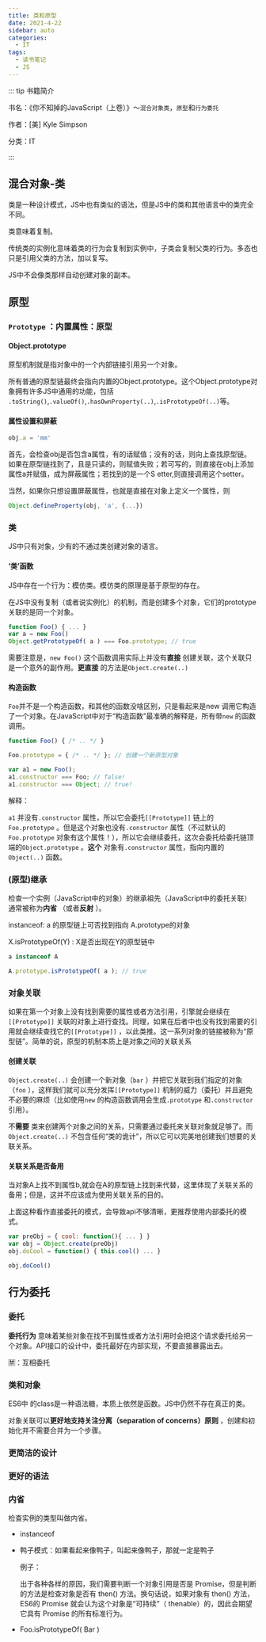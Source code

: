 ```yaml
---
title: 类和原型
date: 2021-4-22
sidebar: auto
categories:
  - IT
tags:
  - 读书笔记
  - JS
---
```


::: tip 书籍简介

书名：《你不知掉的JavaScript（上卷）》～`混合对象类`，`原型`和`行为委托`

作者：[美] Kyle Simpson

分类：IT

:::

<!-- more -->

## 混合对象-类

类是一种设计模式，JS中也有类似的语法，但是JS中的类和其他语言中的类完全不同。

类意味着复制。

传统类的实例化意味着类的行为会复制到实例中，子类会复制父类的行为。多态也只是引用父类的方法，加以复写。

JS中不会像类那样自动创建对象的副本。

## 原型

### `Prototype` ：内置属性：原型

#### Object.prototype

原型机制就是指对象中的一个内部链接引用另一个对象。

所有普通的原型链最终会指向内置的Object.prototype。这个Object.prototype对象拥有许多JS中通用的功能，包括 `.toString()`,`.valueOf()`,`.hasOwnProperty(..)`,`.isPrototypeOf(..)`等。

#### 属性设置和屏蔽

```js
obj.a = 'mm'
```

首先，会检查obj是否包含a属性，有的话赋值；没有的话，则向上查找原型链。如果在原型链找到了，且是只读的，则赋值失败；若可写的，则直接在obj上添加属性a并赋值，成为屏蔽属性；若找到的是一个S etter,则直接调用这个setter。

当然，如果你只想设置屏蔽属性，也就是直接在对象上定义一个属性，则

```js
Object.defineProperty(obj, 'a', {...})
```

### 类

JS中只有对象，少有的不通过类创建对象的语言。

#### ‘类’函数

JS中存在一个行为：模仿类。模仿类的原理是基于原型的存在。

在JS中没有复制（或者说实例化）的机制，而是创建多个对象，它们的prototype关联的是同一个对象。

```js
function Foo() { ... }
var a = new Foo()
Object.getPrototypeOf( a ) === Foo.prototype; // true
```

需要注意是，`new Foo()` 这个函数调用实际上并没有**直接** 创建关联，这个关联只是一个意外的副作用。**更直接** 的方法是`Object.create(..)`

#### 构造函数

`Foo`并不是一个构造函数，和其他的函数没啥区别，只是看起来是new 调用它构造了一个对象。在JavaScript中对于“构造函数”最准确的解释是，所有带`new` 的函数调用。

```js
function Foo() { /* .. */ }

Foo.prototype = { /* .. */ }; // 创建一个新原型对象

var a1 = new Foo();
a1.constructor === Foo; // false!
a1.constructor === Object; // true!
```

解释：

`a1` 并没有`.constructor` 属性，所以它会委托`[[Prototype]]` 链上的`Foo.prototype` 。但是这个对象也没有`.constructor` 属性（不过默认的`Foo.prototype` 对象有这个属性！），所以它会继续委托，这次会委托给委托链顶端的`Object.prototype` 。**这个** 对象有`.constructor` 属性，指向内置的`Object(..)` 函数。

### (原型)继承

检查一个实例（JavaScript中的对象）的继承祖先（JavaScript中的委托关联）通常被称为**内省** （或者**反射** ）。

instanceof: a 的原型链上可否找到指向 A.prototype的对象

X.isPrototypeOf(Y) : X是否出现在Y的原型链中

```js
a instanceof A

A.prototype.isPrototypeOf( a ); // true
```

### 对象关联

如果在第一个对象上没有找到需要的属性或者方法引用，引擎就会继续在`[[Prototype]]` 关联的对象上进行查找。同理，如果在后者中也没有找到需要的引用就会继续查找它的`[[Prototype]]` ，以此类推。这一系列对象的链接被称为“原型链”。简单的说，原型的机制本质上是对象之间的关联关系

#### 创建关联

`Object.create(..)` 会创建一个新对象（`bar` ）并把它关联到我们指定的对象（`foo` ），这样我们就可以充分发挥`[[Prototype]]` 机制的威力（委托）并且避免不必要的麻烦（比如使用`new` 的构造函数调用会生成`.prototype` 和`.constructor` 引用）。

不**需要** 类来创建两个对象之间的关系，只需要通过委托来关联对象就足够了。而`Object.create(..)` 不包含任何“类的诡计”，所以它可以完美地创建我们想要的关联关系。

#### 关联关系是否备用

当对象A上找不到属性b,就会在A的原型链上找到来代替，这里体现了关联关系的备用；但是，这并不应该成为使用关联关系的目的。

上面这种看作直接委托的模式，会导致api不够清晰，更推荐使用内部委托的模式。

```js
var preObj = { cool: function(){ ... } }
var obj = Object.create(preObj)
obj.doCool = function() { this.cool() ... }

obj,doCool()
```

## 行为委托

### 委托

**委托行为** 意味着某些对象在找不到属性或者方法引用时会把这个请求委托给另一个对象。API接口的设计中，委托最好在内部实现，不要直接暴露出去。

🈲️：互相委托

### 类和对象

ES6中 的class是一种语法糖，本质上依然是函数。JS中仍然不存在真正的类。

对象关联可以**更好地支持关注分离（separation of concerns）原则** ，创建和初始化并不需要合并为一个步骤。

### 更简洁的设计

### 更好的语法

### 内省

检查实例的类型叫做内省。

* instanceof

* 鸭子模式：如果看起来像鸭子，叫起来像鸭子，那就一定是鸭子

  例子：

  出于各种各样的原因，我们需要判断一个对象引用是否是 Promise，但是判断的方法是检查对象是否有 then() 方法。换句话说，如果对象有 then() 方法，ES6的 Promise 就会认为这个对象是“可持续”（ thenable）的，因此会期望它具有 Promise 的所有标准行为。

* Foo.isPrototypeOf( Bar )